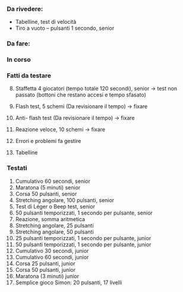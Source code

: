 
### Da rivedere:
- Tabelline, test di velocità
- Tiro a vuoto – pulsanti 1 secondo, senior

### Da fare:

### In corso

### Fatti da testare
8. Staffetta 4 giocatori (tempo totale 120 secondi), senior -> test non passato (bottoni che restano accesi e tempo sfasato)

21. Flash test, 5 schemi (Da revisionare il tempo) -> fixare
22. Anti- flash test (Da revisionare il tempo) -> fixare
23. Reazione veloce, 10 schemi -> fixare
99. Errori e problemi fa gestire
10. Tabelline


### Testati
1. Cumulativo 60 secondi, senior
2. Maratona (5 minuti) senior
3. Corsa 50 pulsanti, senior
4. Stretching angolare, 100 pulsanti, senior
6. Test di Léger o Beep test, senior
7. 50 pulsanti temporizzati, 1 secondo per pulsante, senior
9. Reazione, somma aritmetica
11. Stretching angolare, 25 pulsanti
12. Stretching angolare, 50 pulsanti
13. 25 pulsanti temporizzati, 1 secondo per pulsante, junior
14. 50 pulsanti temporizzati, 1 secondo per pulsante, junior
15. Cumulativo 30 secondi, junior
16. Cumulativo 60 secondi, junior
17. Corsa 25 pulsanti, junior
18. Corsa 50 pulsanti, junior
19. Maratona (3 minuti) junior
20. Semplice gioco Simon: 20 pulsanti, 17 livelli

